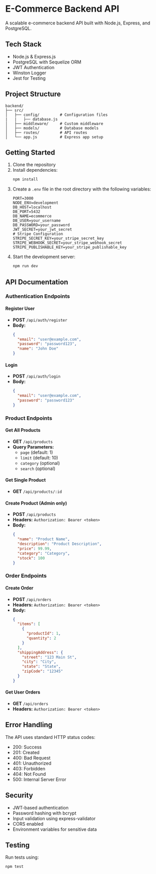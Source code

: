# E-Commerce Backend API

A scalable e-commerce backend API built with Node.js, Express, and PostgreSQL.

## Tech Stack

- Node.js & Express.js
- PostgreSQL with Sequelize ORM
- JWT Authentication
- Winston Logger
- Jest for Testing

## Project Structure

```
backend/
├── src/
│   ├── config/         # Configuration files
|   |   ├── database.js
│   ├── middleware/     # Custom middleware
│   ├── models/         # Database models
│   ├── routes/         # API routes
│   └── app.js          # Express app setup
```

## Getting Started

1. Clone the repository
2. Install dependencies:
   ```bash
   npm install
   ```
3. Create a `.env` file in the root directory with the following variables:
   ```
   PORT=3000
   NODE_ENV=development
   DB_HOST=localhost
   DB_PORT=5432
   DB_NAME=ecommerce
   DB_USER=your_username
   DB_PASSWORD=your_password
   JWT_SECRET=your_jwt_secret
   # Stripe Configuration
   STRIPE_SECRET_KEY=your_stripe_secret_key
   STRIPE_WEBHOOK_SECRET=your_stripe_webhook_secret
   STRIPE_PUBLISHABLE_KEY=your_stripe_publishable_key
   ```
4. Start the development server:
   ```bash
   npm run dev
   ```

## API Documentation

### Authentication Endpoints

#### Register User
- **POST** `/api/auth/register`
- **Body:**
  ```json
  {
    "email": "user@example.com",
    "password": "password123",
    "name": "John Doe"
  }
  ```

#### Login
- **POST** `/api/auth/login`
- **Body:**
  ```json
  {
    "email": "user@example.com",
    "password": "password123"
  }
  ```

### Product Endpoints

#### Get All Products
- **GET** `/api/products`
- **Query Parameters:**
  - `page` (default: 1)
  - `limit` (default: 10)
  - `category` (optional)
  - `search` (optional)

#### Get Single Product
- **GET** `/api/products/:id`

#### Create Product (Admin only)
- **POST** `/api/products`
- **Headers:** `Authorization: Bearer <token>`
- **Body:**
  ```json
  {
    "name": "Product Name",
    "description": "Product Description",
    "price": 99.99,
    "category": "Category",
    "stock": 100
  }
  ```

### Order Endpoints

#### Create Order
- **POST** `/api/orders`
- **Headers:** `Authorization: Bearer <token>`
- **Body:**
  ```json
  {
    "items": [
      {
        "productId": 1,
        "quantity": 2
      }
    ],
    "shippingAddress": {
      "street": "123 Main St",
      "city": "City",
      "state": "State",
      "zipCode": "12345"
    }
  }
  ```

#### Get User Orders
- **GET** `/api/orders`
- **Headers:** `Authorization: Bearer <token>`

## Error Handling

The API uses standard HTTP status codes:
- 200: Success
- 201: Created
- 400: Bad Request
- 401: Unauthorized
- 403: Forbidden
- 404: Not Found
- 500: Internal Server Error

## Security

- JWT-based authentication
- Password hashing with bcrypt
- Input validation using express-validator
- CORS enabled
- Environment variables for sensitive data

## Testing

Run tests using:
```bash
npm test
``` 
